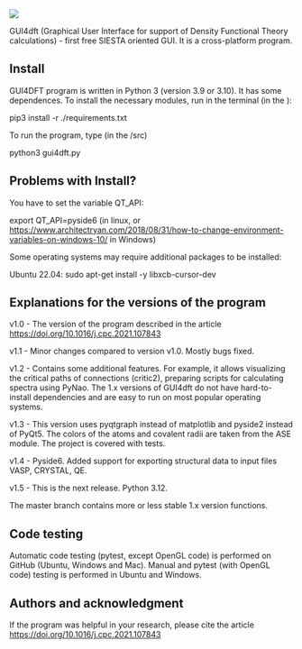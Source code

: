 <a href="https://codecov.io/gh/sozykinsa/GUI4dft">
  <img src="https://codecov.io/gh/sozykinsa/GUI4dft/branch/master/graph/badge.svg?token=DFP49S1OVG"/>
</a>

GUI4dft (Graphical User Interface for support of Density Functional Theory calculations) - first free SIESTA oriented GUI. It is a cross-platform program. 

## Install
GUI4DFT program is written in Python 3 (version 3.9 or 3.10). It has some dependences. To install the necessary modules, run in the terminal (in the <gui4dft path>):

pip3 install -r ./requirements.txt

To run the program, type (in the <gui4dft path>/src)

python3 gui4dft.py

## Problems with Install?

You have to set the variable QT_API:

export QT_API=pyside6 (in linux, or https://www.architectryan.com/2018/08/31/how-to-change-environment-variables-on-windows-10/ in Windows)

Some operating systems may require additional packages to be installed:

Ubuntu 22.04: sudo apt-get install -y libxcb-cursor-dev


## Explanations for the versions of the program

v1.0 - The version of the program described in the article https://doi.org/10.1016/j.cpc.2021.107843

v1.1 - Minor changes compared to version v1.0. Mostly bugs fixed.

v1.2 - Contains some additional features. For example, it allows visualizing the critical paths of connections (critic2), preparing scripts for calculating spectra using PyNao. The 1.x versions of GUI4dft do not have hard-to-install dependencies and are easy to run on most popular operating systems.

v1.3 - This version uses pyqtgraph instead of matplotlib and pyside2 instead of PyQt5. The colors of the atoms and covalent radii are taken from the ASE module. The project is covered with tests.

v1.4 - Pyside6. Added support for exporting structural data to input files VASP, CRYSTAL, QE. 

v1.5 - This is the next release. Python 3.12.

The master branch contains more or less stable 1.x version functions.

## Code testing
Automatic code testing (pytest, except OpenGL code) is performed on GitHub (Ubuntu, Windows and Mac). Manual and pytest (with OpenGL code) testing is performed in Ubuntu and Windows.

## Authors and acknowledgment
If the program was helpful in your research, please cite the article https://doi.org/10.1016/j.cpc.2021.107843